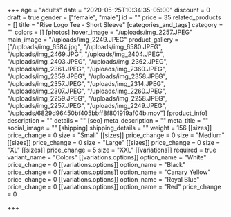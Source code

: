 +++
age = "adults"
date = "2020-05-25T10:34:35-05:00"
discount = 0
draft = true
gender = ["female", "male"]
id = ""
price = 35
related_products = []
title = "Rise Logo Tee - Short Sleeve"
[categories_and_tags]
category = ""
colors = []
[photos]
hover_image = "/uploads/img_2257.JPEG"
main_image = "/uploads/img_2249.JPEG"
product_gallery = ["/uploads/img_6584.jpg", "/uploads/img_6580.JPEG", "/uploads/img_2469.JPG", "/uploads/img_2404.JPEG", "/uploads/img_2403.JPEG", "/uploads/img_2362.JPEG", "/uploads/img_2361.JPEG", "/uploads/img_2360.JPEG", "/uploads/img_2359.JPEG", "/uploads/img_2358.JPEG", "/uploads/img_2357.JPEG", "/uploads/img_2314.JPEG", "/uploads/img_2307.JPEG", "/uploads/img_2260.JPEG", "/uploads/img_2259.JPEG", "/uploads/img_2258.JPEG", "/uploads/img_2257.JPEG", "/uploads/img_2249.JPEG", "/uploads/6829d96450bf405bbff8f801919af04b.mov"]
[product_info]
description = ""
details = ""
[seo]
meta_description = ""
meta_title = ""
social_image = ""
[shipping]
shipping_details = ""
weight = 156
[[sizes]]
price_change = 0
size = "Small"
[[sizes]]
price_change = 0
size = "Medium"
[[sizes]]
price_change = 0
size = "Large"
[[sizes]]
price_change = 0
size = "XL"
[[sizes]]
price_change = 5
size = "XXL"
[[variations]]
required = true
variant_name = "Colors"
[[variations.options]]
option_name = "White"
price_change = 0
[[variations.options]]
option_name = "Black"
price_change = 0
[[variations.options]]
option_name = "Canary Yellow"
price_change = 0
[[variations.options]]
option_name = "Royal Blue"
price_change = 0
[[variations.options]]
option_name = "Red"
price_change = 0

+++
